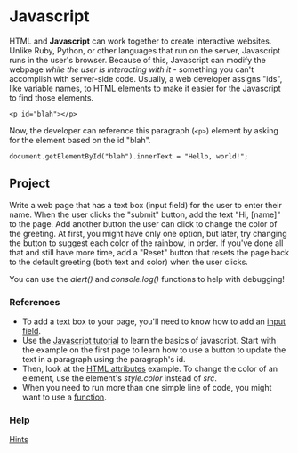 
# Javascript

HTML and **Javascript** can work together to create interactive websites. Unlike Ruby, Python, or other languages that run on the server, Javascript runs in the user's browser. Because of this, Javascript can modify the webpage _while the user is interacting with it_ - something you can't accomplish with server-side code. Usually, a web developer assigns "ids", like variable names, to HTML elements to make it easier for the Javascript to find those elements.

```
<p id="blah"></p>
```

Now, the developer can reference this paragraph (```<p>```) element by asking for the element based on the id "blah".

```  
document.getElementById("blah").innerText = "Hello, world!";  
```

## Project

Write a web page that has a text box (input field) for the user to enter their name. When the user clicks the "submit" button, add the text "Hi, [name]" to the page. Add another button the user can click to change the color of the greeting. At first, you might have only one option, but later, try changing the button to suggest each color of the rainbow, in order. If you've done all that and still have more time, add a "Reset" button that resets the page back to the default greeting (both text and color) when the user clicks.

You can use the _alert()_ and _console.log()_ functions to help with debugging!

### References

*   To add a text box to your page, you'll need to know how to add an [input field](https://www.w3schools.com/html/html_form_input_types.asp).
*   Use the [Javascript tutorial](https://www.w3schools.com/js/default.asp) to learn the basics of javascript. Start with the example on the first page to learn how to use a button to update the text in a paragraph using the paragraph's id.
*   Then, look at the [HTML attributes](https://www.w3schools.com/js/tryit.asp?filename=tryjs_intro_lightbulb) example. To change the color of an element, use the element's _style.color_ instead of _src_.
*   When you need to run more than one simple line of code, you might want to use a [function](https://www.w3schools.com/js/tryit.asp?filename=tryjs_whereto_head).

### Help
[Hints](https://www.w3schools.com/code/tryit.asp?filename=FNQ11J84VV9R)
